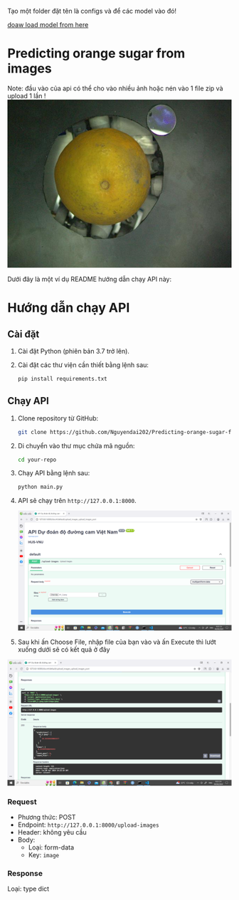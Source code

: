 Tạo một folder đặt tên là configs và để các model vào đó!

[doaw load model from here ](https://drive.google.com/drive/folders/1AXOT72URLVdg6kTIm3d0Iq6-EYi6Q8Sd?usp=sharing)

# Predicting orange sugar from images

Note: đầu vào của api có thể cho vào nhiều ảnh hoặc nén vào 1 file zip và upload 1 lần !
![input](data/image_test/A1_1.jpeg)

Dưới đây là một ví dụ README hướng dẫn chạy API này:

# Hướng dẫn chạy API

## Cài đặt

1. Cài đặt Python (phiên bản 3.7 trở lên).

2. Cài đặt các thư viện cần thiết bằng lệnh sau:

   ```bash
   pip install requirements.txt
   ```

## Chạy API

1. Clone repository từ GitHub:

   ```bash
   git clone https://github.com/Nguyendai202/Predicting-orange-sugar-from-images.git
   ```

2. Di chuyển vào thư mục chứa mã nguồn:

   ```bash
   cd your-repo
   ```

3. Chạy API bằng lệnh sau:

   ```bash
   python main.py
   ```

4. API sẽ chạy trên `http://127.0.0.1:8000`.

   
   ![input_file](utils/input.png)

5. Sau khi ấn Choose File, nhập file của bạn vào và ấn Execute thì lướt xuống dưới sẽ có kết quả ở đây
   
![result](utils/result.png)


### Request

- Phương thức: POST
- Endpoint: `http://127.0.0.1:8000/upload-images`
- Header: không yêu cầu
- Body:
  - Loại: form-data
  - Key: `image`


### Response

Loại: type dict







